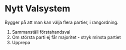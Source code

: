 # Nytt Valsystem

Bygger på att man kan välja flera partier, i rangordning.

1. Sammanställ förstahandsval
2. Om största parti ej får majoritet - stryk minsta partiet
3. Upprepa